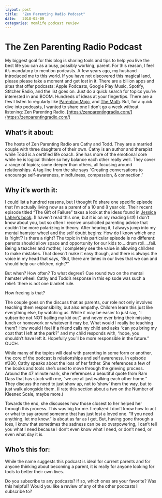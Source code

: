 ```yaml
---
layout: post
title:  "Zen Parenting Radio Podcast"
date:   2018-02-09
categories: momlife podcast review
---
```


# The Zen Parenting Radio Podcast
My biggest goal for this blog is sharing tools and tips to help you live the best life you can as a busy, possibly working, parent. For this reason, I feel it’s mandatory to mention podcasts. A few years ago, my husband introduced me to this world. If you have not discovered this magical land, please please take a moment and get lost in it. There are a billion apps and sites that offer podcasts: Apple Podcasts, Google Play Music, Spotify, Stitcher Radio, and the list goes on. Just do a quick search for topics you’re interested in and BOOM. Hundreds of ideas at your fingertips. There are a few I listen to regularly like [Parenting Mojo](http://yourparentingmojo.com/episodes/), and [The Moth](https://themoth.org/podcast). But, for a quick dive into podcasts, I wanted to share one I don’t go a week without listening: Zen Parenting Radio. [https://zenparentingradio.com/](https://zenparentingradio.com/)

## What’s it about: 
The hosts of Zen Parenting Radio are Cathy and Todd.  They are a married couple with three daughters of their own. Cathy is an author and therapist while Todd is a certified life coach. She has more of the emotional core while he is logical thinker so hey balance each other really well.  They cover a range of topics; some deeper than others, all focusing around relationships. A tag line from the site says “Creating conversations to encourage self-awareness, mindfulness, compassion, & connection.”

## Why it’s worth it:
I could list a hundred reasons, but I thought I’d share one specific episode that I’m actually living now as a parent of a 10 and 8 year old. Their recent episode titled “The Gift of Failure” takes a look at the ideas found in [Jessica Lahey’s book](https://www.amazon.com/Gift-Failure-Parents-Children-Succeed/dp/0062299255).  (I haven’t read this one, but it is on my reading list!) I don’t know about you, but so often I receive unsolicited parenting advice that couldn’t be more polarizing in theory. After hearing it, I always jump into my mental hamster wheel and the self doubt begins: How do I know which one is ‘right’? Is there a right? The topic in this particular episode is no different: parents should allow space and opportunity for our kids to….drum roll….fail. Being a teacher and mother, I completely see the value in allowing children to make mistakes. That doesn’t make it easy though, and there is always the voice in my head that says, “But, there are times in our lives that we can and should help our children, right?” 

But when? How often? To what degree? Cue round two on the mental hamster wheel. 
Cathy and Todd’s response in this episode was such a relief: there is not one blanket rule.

How freeing is that? 

The couple goes on the discuss that as parents, our role not only involves teaching them responsibility, but also empathy. Children learn this just like everything else, by watching us.  While it may be easier to just say, “I subscribe not NOT bailing my kid out”, and never ever bring their missing lunch or homework or whatever it may be. What would I really be teaching them? How would I feel if a friend calls my child and asks “can you bring my coat that I left at the park?” and my child responds with, “nope, you shouldn’t have left it. Hopefully you’ll be more responsible in the future.” OUCH. 

While many of the topics will deal with parenting in some form or another, the core of the podcast is relationships and self awareness. In episode #380, Cathy speaks about the loss of her father. She references a few of the books and tools she’s used to move through the grieving process. Around the 47 minute mark, she references a beautiful quote from Ram Dass that has stuck with me, “we are all just walking each other home.” They discuss the need to just show up, not to ‘show’ them the way, but to just walk alongside them. (I rate this section about a two on the Number of Kleenex Scale, maybe more.) 

Towards the end, she discusses how those closest to her helped her through this process. This was big for me. I realized I don’t know how to act or what to say around someone that has just lost a loved one. “If you need anything, let me know.” is about as far as I get. But, having gone through a loss, I know that sometimes the sadness  can be so overpowering, I can’t tell you what I need because I don’t even know what I need, or don’t need, or even what day it is. 
## Who’s this for:
While the name suggests this podcast is ideal for current parents and for anyone thinking about becoming a parent, it is really for anyone looking for tools to better their own lives. 

Do you subscribe to any podcasts? If so, which ones are your favorite? Was this helpful? Would you like a review of any of the other podcasts I subscribe to?
